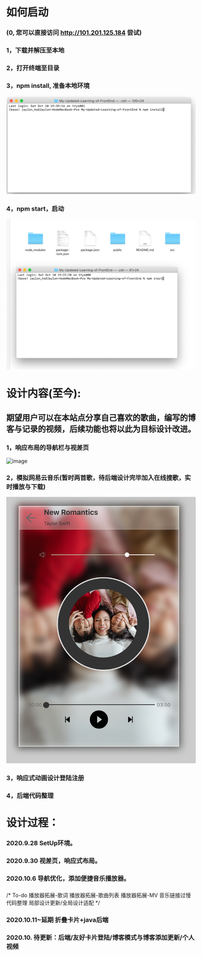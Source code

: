 # 如何启动
### (0, 您可以直接访问 http://101.201.125.184 尝试)
### 1，下载并解压至本地
### 2，打开终端至目录
### 3，npm install, 准备本地环境
![image](https://github.com/HoJ825375293/My-Updated-Learning-of-FrontEnd/blob/master/public/intro/npm-install.png)
### 4，npm start，启动
![image](https://github.com/HoJ825375293/My-Updated-Learning-of-FrontEnd/blob/master/public/intro/input-npm.png)

# 设计内容(至今):
## 期望用户可以在本站点分享自己喜欢的歌曲，编写的博客与记录的视频，后续功能也将以此为目标设计改进。
### 1，响应布局的导航栏与视差页
![image](https://github.com/HoJ825375293/My-Updated-Learning-of-FrontEnd/blob/master/public/intro/mainPage.png)
### 2，模拟网易云音乐(暂时两首歌，待后端设计完毕加入在线搜歌，实时播放与下载)
![image](https://github.com/HoJ825375293/My-Updated-Learning-of-FrontEnd/blob/master/public/intro/musicPage.png)
### 3，响应式动画设计登陆注册

### 4，后端代码整理

# 设计过程：
### 2020.9.28 SetUp环境。
  
### 2020.9.30 视差页，响应式布局。
  
### 2020.10.6 导航优化，添加便捷音乐播放器。

### 
/*
  To-do
  播放器拓展-歌词
  播放器拓展-歌曲列表
  播放器拓展-MV
  音乐链接过慢
  代码整理
  局部设计更新/全局设计适配
*/

### 2020.10.11~延期 折叠卡片+java后端

### 2020.10. 待更新：后端/友好卡片登陆/博客模式与博客添加更新/个人视频
